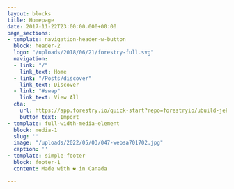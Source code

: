 ```yaml
---
layout: blocks
title: Homepage
date: 2017-11-22T23:00:00.000+00:00
page_sections:
- template: navigation-header-w-button
  block: header-2
  logo: "/uploads/2018/06/21/forestry-full.svg"
  navigation:
  - link: "/"
    link_text: Home
  - link: "/Posts/discover"
    link_text: Discover
  - link: "#swap"
    link_text: View All
  cta:
    url: https://app.forestry.io/quick-start?repo=forestryio/ubuild-jekyll&provider=github&engine=jekyll
    button_text: Import
- template: full-width-media-element
  block: media-1
  slug: ''
  image: "/uploads/2022/05/03/047-websa701702.jpg"
  caption: ''
- template: simple-footer
  block: footer-1
  content: Made with ❤︎ in Canada

---
```


